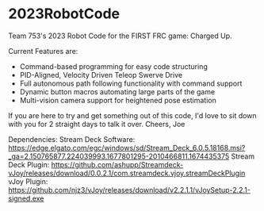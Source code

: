 # 2023RobotCode

Team 753's 2023 Robot Code for the FIRST FRC game: Charged Up.

Current Features are:

- Command-based programming for easy code structuring
- PID-Aligned, Velocity Driven Teleop Swerve Drive
- Full autonomous path following functionality with command support
- Dynamic button macros automating large parts of the game
- Multi-vision camera support for heightened pose estimation

If you are here to try and get something out of this code, I'd love to sit down with you for 2 straight days to talk it over.
Cheers,
Joe

Dependencies:
Stream Deck Software: https://edge.elgato.com/egc/windows/sd/Stream_Deck_6.0.5.18168.msi?_ga=2.150765877.224039993.1677801295-2010466811.1674435375
Stream Deck Plugin: https://github.com/ashupp/Streamdeck-vJoy/releases/download/0.0.2.1/com.streamdeck.vjoy.streamDeckPlugin
vJoy Plugin: https://github.com/njz3/vJoy/releases/download/v2.2.1.1/vJoySetup-2.2.1-signed.exe

